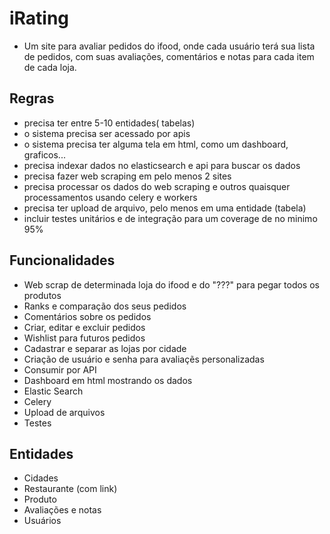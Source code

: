 # iRating

- Um site para avaliar pedidos do ifood, onde cada usuário terá sua lista de pedidos, com suas avaliações, comentários e notas para cada item de cada loja.

## Regras

- precisa ter entre 5-10 entidades( tabelas)
- o sistema precisa ser acessado por apis
- o sistema precisa ter alguma tela em html, como um dashboard, graficos...
- precisa indexar dados no elasticsearch e api para buscar os dados
- precisa fazer web scraping em pelo menos 2 sites
- precisa processar os dados do web scraping e outros quaisquer processamentos usando celery e workers
- precisa ter upload de arquivo, pelo menos em uma entidade (tabela)
- incluir testes unitários e de integração para um coverage de no minimo 95%

## Funcionalidades

- Web scrap de determinada loja do ifood e do "???" para pegar todos os produtos
- Ranks e comparação dos seus pedidos
- Comentários sobre os pedidos
- Criar, editar e excluir pedidos
- Wishlist para futuros pedidos
- Cadastrar e separar as lojas por cidade
- Criação de usuário e senha para avaliaçẽs personalizadas
- Consumir por API
- Dashboard em html mostrando os dados
- Elastic Search
- Celery
- Upload de arquivos
- Testes

## Entidades

- Cidades
- Restaurante (com link)
- Produto
- Avaliações e notas
- Usuários
